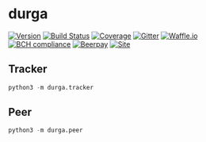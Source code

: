 # durga
[![Version](https://img.shields.io/badge/version-0.0.1-lightgrey.svg)](https://img.shields.io/badge/version-0.0.1-lightgrey.svg)
[![Build Status](https://travis-ci.org/timkpaine/durga.svg?branch=master)](https://travis-ci.org/timkpaine/durga)
[![Coverage](https://codecov.io/gh/timkpaine/durga/branch/master/graph/badge.svg)](https://codecov.io/gh/timkpaine/durga)
[![Gitter](https://img.shields.io/gitter/room/nwjs/nw.js.svg)](https://gitter.im/durga-proj/Lobby)
[![Waffle.io](https://badge.waffle.io/timkpaine/durga.png?label=ready&title=Ready)](https://waffle.io/timkpaine/durga?utm_source=badge)
[![BCH compliance](https://bettercodehub.com/edge/badge/timkpaine/durga?branch=master)](https://bettercodehub.com/)
[![Beerpay](https://beerpay.io/timkpaine/durga/badge.svg?style=flat)](https://beerpay.io/timkpaine/durga)
[![Site](https://img.shields.io/badge/Site--grey.svg?colorB=FFFFFF)](http://paine.nyc/durga)


## Tracker
```python
python3 -m durga.tracker
```

## Peer
```python
python3 -m durga.peer
```

